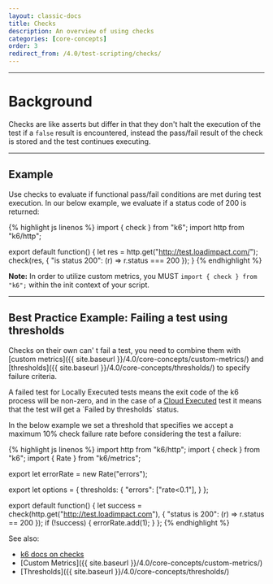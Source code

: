 ```yaml
---
layout: classic-docs
title: Checks
description: An overview of using checks
categories: [core-concepts]
order: 3
redirect_from: /4.0/test-scripting/checks/
---
```


***

<h1>Background</h1>

Checks are like asserts but differ in that they don't halt the execution of the test if a `false` result is encountered, instead the pass/fail result of the check is stored and the test continues executing.

***

## Example

Use checks to evaluate if functional pass/fail conditions are met during test execution. In our below example, we evaluate if a status code of 200 is returned:

{% highlight js linenos %}
import { check } from "k6";
import http from "k6/http";

export default function() {
  let res = http.get("http://test.loadimpact.com/");
  check(res, {
    "is status 200": (r) => r.status === 200
  });
}
{% endhighlight %}

**Note:** In order to utilize custom metrics, you MUST `import { check } from "k6";` within the init context of your script.

***

## Best Practice Example: Failing a test using thresholds
Checks on their own can' t fail a test, you need to combine them with [custom metrics]({{ site.baseurl }}/4.0/core-concepts/custom-metrics/) and [thresholds]({{ site.baseurl }}/4.0/core-concepts/thresholds/) to specify failure criteria.

<div class="callout callout-warning" role="alert">
    A failed test for Locally Executed tests means the exit code of the k6 process will be non-zero, and in the case of a <a href="/4.0/test-running/cloud-execution/" class="alert-link">Cloud Executed</a> test it means that the test will get a `Failed by thresholds` status.
</div>

In the below example we set a threshold that specifies we accept a maximum 10% check failure rate before considering the test a failure:

{% highlight js linenos %}
import http from "k6/http";
import { check } from "k6";
import { Rate } from "k6/metrics";

export let errorRate = new Rate("errors");

export let options = {
    thresholds: {
        "errors": ["rate<0.1"],
   }
};

export default function() {
    let success = check(http.get("http://test.loadimpact.com"), {
        "status is 200": (r) => r.status == 200
    });
    if (!success) {
        errorRate.add(1);
    }
};
{% endhighlight %}

See also:
- [k6 docs on checks](https://docs.k6.io/docs/checks)
- [Custom Metrics]({{ site.baseurl }}/4.0/core-concepts/custom-metrics/)
- [Thresholds]({{ site.baseurl }}/4.0/core-concepts/thresholds/)
